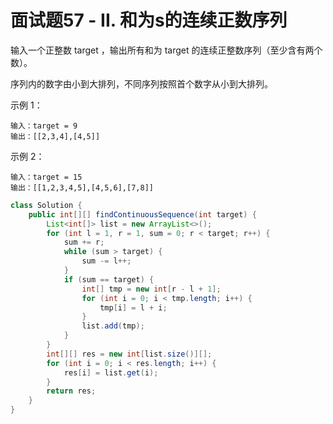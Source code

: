 # 面试题57 - II. 和为s的连续正数序列

输入一个正整数 target ，输出所有和为 target 的连续正整数序列（至少含有两个数）。

序列内的数字由小到大排列，不同序列按照首个数字从小到大排列。


示例 1：

```
输入：target = 9
输出：[[2,3,4],[4,5]]
```
示例 2：

```
输入：target = 15
输出：[[1,2,3,4,5],[4,5,6],[7,8]]
```

```java
class Solution {
    public int[][] findContinuousSequence(int target) {
        List<int[]> list = new ArrayList<>();
        for (int l = 1, r = 1, sum = 0; r < target; r++) {
            sum += r;
            while (sum > target) {
                sum -= l++;
            }
            if (sum == target) {
                int[] tmp = new int[r - l + 1];
                for (int i = 0; i < tmp.length; i++) {
                    tmp[i] = l + i;
                }
                list.add(tmp);
            }
        }
        int[][] res = new int[list.size()][];
        for (int i = 0; i < res.length; i++) {
            res[i] = list.get(i);
        }
        return res;
    }
}
```
